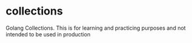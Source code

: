 # collections
Golang Collections. This is for learning and practicing purposes and not intended to be used in production
